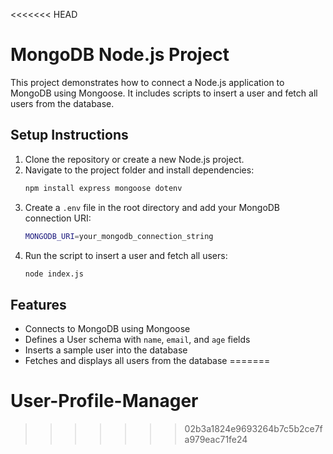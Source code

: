 <<<<<<< HEAD
# MongoDB Node.js Project

This project demonstrates how to connect a Node.js application to MongoDB using Mongoose. It includes scripts to insert a user and fetch all users from the database.

## Setup Instructions

1. Clone the repository or create a new Node.js project.
2. Navigate to the project folder and install dependencies:
   ```sh
   npm install express mongoose dotenv
   ```
3. Create a `.env` file in the root directory and add your MongoDB connection URI:
   ```sh
   MONGODB_URI=your_mongodb_connection_string
   ```
4. Run the script to insert a user and fetch all users:
   ```sh
   node index.js
   ```

## Features

- Connects to MongoDB using Mongoose
- Defines a User schema with `name`, `email`, and `age` fields
- Inserts a sample user into the database
- Fetches and displays all users from the database
=======
# User-Profile-Manager
>>>>>>> 02b3a1824e9693264b7c5b2ce7fa979eac71fe24
